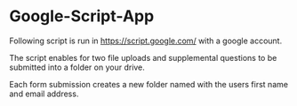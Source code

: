 # Google-Script-App
Following script is run in https://script.google.com/ with a google account.

The script enables for two file uploads and supplemental questions to be submitted into a folder on your drive. 

Each form submission creates a new folder named with the  users first name and email address. 
